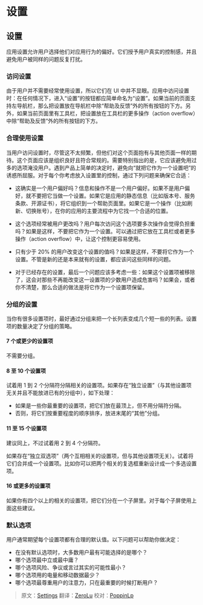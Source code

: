 # 设置

## 设置

应用设置允许用户选择他们对应用行为的偏好。它们授予用户真实的控制感，并且避免用户被同样的问题反复打扰。

### 访问设置

由于用户并不需要经常使用设置，所以它们在 UI 中并不显眼。应用中访问设置时：在任何情况下，进入“设置”的按钮都应简单命名为“设置”。如果当前的页面支持左导航栏，那么把设置放在导航栏中除“帮助及反馈”外的所有按钮的下方。另外，如果当前页面里有工具栏，把设置放在工具栏的更多操作（action overflow）中除“帮助及反馈”外的所有按钮的下方。

### 合理使用设置

当用户访问设置时，尽管这不太频繁，但他们对这个页面抱有与其他页面一样的期待。这个页面应该是组织良好且符合常规的。需要特别指出的是，它应该避免用过多的选项淹没用户。遇到产品上简单的决定时，避免向“就把它作为一个设置吧”的诱惑所屈服。对于每个你考虑放入设置里的控制，通过下列问题来确保它合适：

- 这确实是一个用户偏好吗？信息和操作不是一个用户偏好。如果不是用户偏好，就不要把它当做一个设置。如果它是应用的静态信息（比如版本号、服务条款、开源证书），将它组织到一个帮助页面里。如果它是一个操作（比如刷新、切换账号），在你的应用的主要流程中为它找一个合适的位置。   

- 这个选项经常被用户更改吗？用户每次访问这个选项要多次操作会觉得负担重吗？如果是这样，不要把它作为一个设置。可以通过把它放在工具栏或者更多操作（action overflow）中，让这个控制更容易使用。   

- 只有少于 20% 的用户改变这个设置的值吗？如果是这样，不要将它作为一个设置。不管是新的还是本来就有的设置，都应该问这些同样的问题。   

- 对于已经存在的设置，最后一个问题应该多考虑一些：如果这个设置项被移除了，这会对那些不再能改变这一设置项的少数用户造成危害吗？如果会，或者你不清楚，那么合适的做法是将它作为一个设置项保留。

### 分组的设置

当你有很多设置项时，最好通过分组来把一个长列表变成几个短一些的列表。设置项的数量决定了分组的策略。

#### 7 个或更少的设置项

不需要分组。

#### 8 至 10 个设置项

试着用 1 到 2 个分隔符分隔相关的设置项。如果存在“独立设置”（与其他设置项无关并且不能放进已有的分组中），如下处理：

- 如果是一些你最重要的设置项，把它们放在最顶上，但不用分隔符分隔。
- 否则，将它们按重要程度的顺序排序，放进末尾的“其他”分组。

#### 11 至 15 个设置项

建议同上，不过试着用 2 到 4 个分隔符。

如果存在“独立双选项”（两个互相相关的设置项，但与其他设置项无关）。试着将它们合并成一个设置项。比如你可以把两个相关的复选框重新设计成一个多选设置项。

#### 16 或更多的设置项

如果你有四个以上的相关的设置项，把它们分在一个子屏里。对于每个子屏使用上面这些建议。

### 默认选项 

用户通常期望每个设置项都有合理的默认值。以下问题可以帮助你做决定：

- 在没有默认选项时，大多数用户最有可能选择的是哪个？
- 哪个选项最中立或最中庸？
- 哪个选项风险、争议或言过其实的可能性最小？
- 哪个选项用的电量和移动数据最少？
- 哪个选项最尊重用户的注意力，只在最重要的时候打断用户？

> 原文：[Settings](http://www.google.com/design/spec/patterns/settings.html)  翻译：[ZeroLu](https://github.com/ZeroLu)  校对：[PoppinLp](https://github.com/poppinlp)
